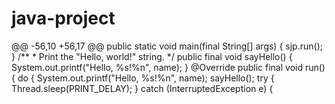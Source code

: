 # java-project
@@ -56,10 +56,17 @@ public static void main(final String[] args) {
        sjp.run();
    }
     /**
     * Print the "Hello, world!" string.
     */
    public final void sayHello() {
        System.out.printf("Hello, %s!%n", name);
    }
     @Override
    public final void run() {
        do {
            System.out.printf("Hello, %s!%n", name);
            sayHello();
            try {
                Thread.sleep(PRINT_DELAY);
            } catch (InterruptedException e) {
